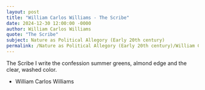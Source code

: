 ```yaml
---
layout: post
title: "William Carlos Williams - The Scribe"
date: 2024-12-30 12:00:00 -0000
author: William Carlos Williams
quote: "The Scribe"
subject: Nature as Political Allegory (Early 20th century)
permalink: /Nature as Political Allegory (Early 20th century)/William Carlos Williams/William Carlos Williams - The Scribe
---
```


The Scribe
I write
    the confession
summer greens,
almond edge
    and the clear,
    washed color.


- William Carlos Williams
